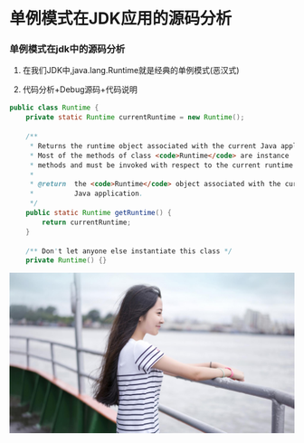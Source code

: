 
# 单例模式在JDK应用的源码分析

### 单例模式在jdk中的源码分析

1. 在我们JDK中,java.lang.Runtime就是经典的单例模式(恶汉式)

2. 代码分析+Debug源码+代码说明

```java
public class Runtime {
    private static Runtime currentRuntime = new Runtime();

    /**
     * Returns the runtime object associated with the current Java application.
     * Most of the methods of class <code>Runtime</code> are instance
     * methods and must be invoked with respect to the current runtime object.
     *
     * @return  the <code>Runtime</code> object associated with the current
     *          Java application.
     */
    public static Runtime getRuntime() {
        return currentRuntime;
    }

    /** Don't let anyone else instantiate this class */
    private Runtime() {}
```





![](./img/mm/meizi08.jpg)
